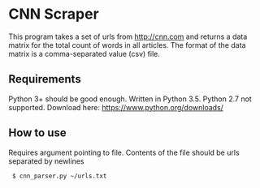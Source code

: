 # CNN Scraper
This program takes a set of urls from http://cnn.com and returns a data matrix for the total count of words in all articles. The format of the data matrix is a comma-separated value (csv) file. 

## Requirements
Python 3+ should be good enough. Written in Python 3.5. Python 2.7 not supported. Download here: https://www.python.org/downloads/

## How to use
Requires argument pointing to file. Contents of the file should be urls separated by newlines
```bash
 $ cnn_parser.py ~/urls.txt 
```